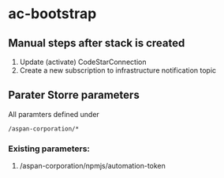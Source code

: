 # ac-bootstrap

## Manual steps after stack is created
1. Update (activate) CodeStarConnection
2. Create a new subscription to infrastructure notification topic

## Parater Storre parameters
All paramters defined under 
```
/aspan-corporation/*
```
### Existing parameters:
1. /aspan-corporation/npmjs/automation-token